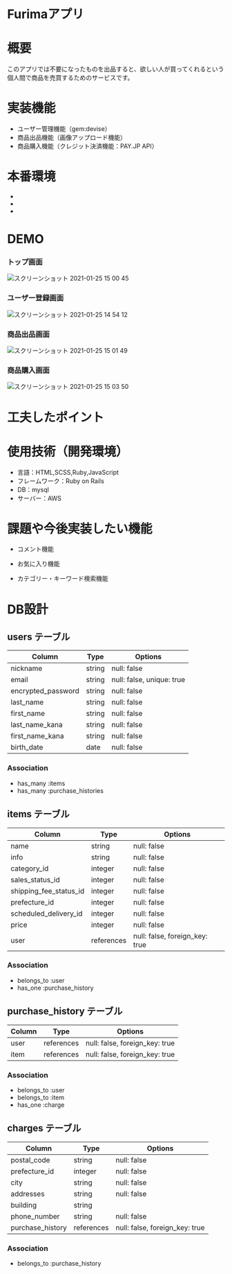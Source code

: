 # Furimaアプリ

# 概要

このアプリでは不要になったものを出品すると、欲しい人が買ってくれるという個人間で商品を売買するためのサービスです。

# 実装機能

- ユーザー管理機能（gem:devise）
- 商品出品機能（画像アップロード機能）
- 商品購入機能（クレジット決済機能：PAY.JP API）


# 本番環境

- 
- 
- 


# DEMO

### トップ画面

![スクリーンショット 2021-01-25 15 00 45](https://user-images.githubusercontent.com/68420090/105667740-38699300-5f1f-11eb-9c1e-8c394e71c712.png)

### ユーザー登録画面

![スクリーンショット 2021-01-25 14 54 12](https://user-images.githubusercontent.com/68420090/105667685-1a9c2e00-5f1f-11eb-92b3-902e1e27d972.png)

### 商品出品画面

![スクリーンショット 2021-01-25 15 01 49](https://user-images.githubusercontent.com/68420090/105667777-491a0900-5f1f-11eb-8c40-9c8ed40df551.png)

### 商品購入画面

![スクリーンショット 2021-01-25 15 03 50](https://user-images.githubusercontent.com/68420090/105667802-57682500-5f1f-11eb-8e46-1c522c305033.png)

# 工夫したポイント

# 使用技術（開発環境）

- 言語：HTML,SCSS,Ruby,JavaScript
- フレームワーク：Ruby on Rails
- DB：mysql
- サーバー：AWS

# 課題や今後実装したい機能

- コメント機能

- お気に入り機能

- カテゴリー・キーワード検索機能

# DB設計

## users テーブル

| Column             | Type    | Options                   |
| ------------------ | ------- | ------------------------- |
| nickname           | string  | null: false               |
| email              | string  | null: false, unique: true |
| encrypted_password | string  | null: false               |
| last_name          | string  | null: false               |
| first_name         | string  | null: false               |
| last_name_kana     | string  | null: false               |
| first_name_kana    | string  | null: false               |
| birth_date         | date    | null: false               |

### Association

- has_many :items
- has_many :purchase_histories

## items テーブル

| Column                 | Type       | Options                        |
| ---------------------- | ---------- | ------------------------------ |
| name                   | string     | null: false                    |
| info                   | string     | null: false                    |
| category_id            | integer    | null: false                    |
| sales_status_id        | integer    | null: false                    |
| shipping_fee_status_id | integer    | null: false                    |
| prefecture_id          | integer    | null: false                    |
| scheduled_delivery_id  | integer    | null: false                    |
| price                  | integer    | null: false                    |
| user                   | references | null: false, foreign_key: true |

### Association

- belongs_to :user
- has_one :purchase_history

## purchase_history テーブル

| Column  | Type       | Options                        |
| ------- | ---------- | ------------------------------ |
| user    | references | null: false, foreign_key: true |
| item    | references | null: false, foreign_key: true |

### Association

- belongs_to :user
- belongs_to :item
- has_one :charge

## charges テーブル

| Column           | Type       | Options                        |
| ---------------- | ---------- | ------------------------------ |
| postal_code      | string     | null: false                    |
| prefecture_id    | integer    | null: false                    |
| city             | string     | null: false                    |
| addresses        | string     | null: false                    |
| building         | string     |                                |
| phone_number     | string     | null: false                    |
| purchase_history | references | null: false, foreign_key: true |

### Association

- belongs_to :purchase_history